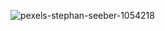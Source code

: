 ![pexels-stephan-seeber-1054218](https://user-images.githubusercontent.com/84903276/193408823-a50c5670-b894-4c9a-a2f9-e3405d3cb9a4.jpg)
